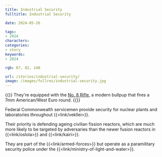 ```yaml
---
title: Industrial Security
fulltitle: Industrial Security

date: 2024-05-26

tags:
- 2024
characters:
categories:
- story
keywords:
- 2024

rgb: 67, 82, 140

url: /stories/industrial-security/
image: /images/fullres/industrial-security.jpg
---
```

{{<note caption>}}
They're equipped with the [No. 8 Rifle](/stories/standard-issue-rifle/), a modern bullpup that fires a 7mm American/West Euro round.
{{</note>}}

Federal Commonwealth servicemen provide security for nuclear plants and laboratories throughout {{<link/vekllei>}}.

Their priority is defending ageing civilian fission reactors, which are much more likely to be targeted by adversaries than the newer fusion reactors in {{<link/oslola>}} and {{<link/kairi>}}.

They are part of the {{<link/armed-forces>}} but operate as a paramilitary security police under the {{<link/ministry-of-light-and-water>}}.

